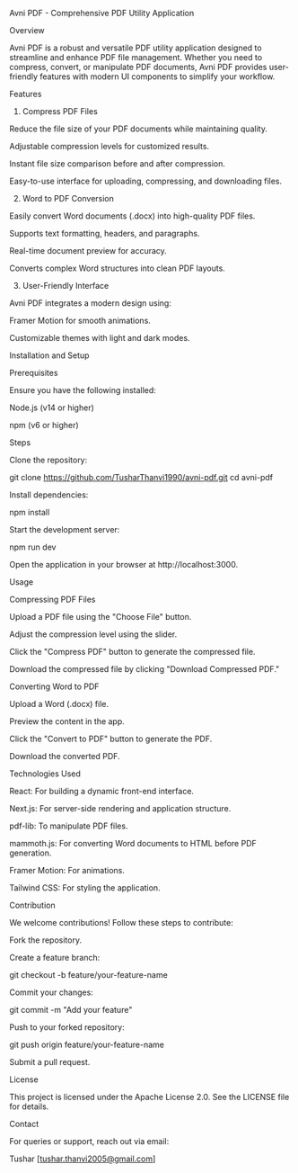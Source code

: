 Avni PDF - Comprehensive PDF Utility Application

Overview

Avni PDF is a robust and versatile PDF utility application designed to streamline and enhance PDF file management. Whether you need to compress, convert, or manipulate PDF documents, Avni PDF provides user-friendly features with modern UI components to simplify your workflow.

Features

1. Compress PDF Files

Reduce the file size of your PDF documents while maintaining quality.

Adjustable compression levels for customized results.

Instant file size comparison before and after compression.

Easy-to-use interface for uploading, compressing, and downloading files.

2. Word to PDF Conversion

Easily convert Word documents (.docx) into high-quality PDF files.

Supports text formatting, headers, and paragraphs.

Real-time document preview for accuracy.

Converts complex Word structures into clean PDF layouts.

3. User-Friendly Interface

Avni PDF integrates a modern design using:

Framer Motion for smooth animations.

Customizable themes with light and dark modes.

Installation and Setup

Prerequisites

Ensure you have the following installed:

Node.js (v14 or higher)

npm (v6 or higher)

Steps

Clone the repository:

git clone https://github.com/TusharThanvi1990/avni-pdf.git
cd avni-pdf

Install dependencies:

npm install

Start the development server:

npm run dev

Open the application in your browser at http://localhost:3000.

Usage

Compressing PDF Files

Upload a PDF file using the "Choose File" button.

Adjust the compression level using the slider.

Click the "Compress PDF" button to generate the compressed file.

Download the compressed file by clicking "Download Compressed PDF."

Converting Word to PDF

Upload a Word (.docx) file.

Preview the content in the app.

Click the "Convert to PDF" button to generate the PDF.

Download the converted PDF.

Technologies Used

React: For building a dynamic front-end interface.

Next.js: For server-side rendering and application structure.

pdf-lib: To manipulate PDF files.

mammoth.js: For converting Word documents to HTML before PDF generation.

Framer Motion: For animations.

Tailwind CSS: For styling the application.

Contribution

We welcome contributions! Follow these steps to contribute:

Fork the repository.

Create a feature branch:

git checkout -b feature/your-feature-name

Commit your changes:

git commit -m "Add your feature"

Push to your forked repository:

git push origin feature/your-feature-name

Submit a pull request.

License

This project is licensed under the Apache License 2.0. See the LICENSE file for details.

Contact

For queries or support, reach out via email:

Tushar [tushar.thanvi2005@gmail.com]

